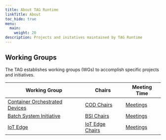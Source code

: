 ```yaml
---
title: About TAG Runtime
linkTitle: About
toc_hide: true
menu:
  main:
    weight: 20
description: Projects and initatives maintained by TAG Runtime
---
```


## Working Groups

The TAG establishes working groups (WGs) to accomplish specific projects and initiatives.

| Working Group | Chairs            | Meeting Time                          |
|---------------|-------------------|---------------------------------------|
| [Container Orchestrated Devices](https://github.com/cncf/tag-runtime/blob/main/wg/COD.md) | [COD Chairs](https://github.com/cncf/tag-runtime/blob/main/wg/COD.md#wg-chairs) | [Meetings](https://github.com/cncf/tag-runtime/blob/main/wg/COD.md#meetings) |
| [Batch System Initiative](https://github.com/cncf/tag-runtime/blob/main/wg/bsi.md) | [BSI Chairs](https://github.com/cncf/tag-runtime/blob/main/wg/bsi.md#operations) | [Meetings](https://github.com/cncf/tag-runtime/blob/main/wg/bsi.md#communities) |
| [IoT Edge](https://github.com/cncf/tag-runtime/blob/main/wg/iot-edge.md) | [IoT Edge Chairs](ihttps://github.com/cncf/tag-runtime/blob/main/wg/iot-edge.md#chairs) | [Meetings](ihttps://github.com/cncf/tag-runtime/blob/main/wg/iot-edge.md#communication) |

